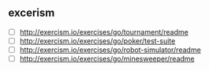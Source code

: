 ## excerism 
- [ ] http://exercism.io/exercises/go/tournament/readme
- [ ] http://exercism.io/exercises/go/poker/test-suite
- [ ] http://exercism.io/exercises/go/robot-simulator/readme
- [ ] http://exercism.io/exercises/go/minesweeper/readme
